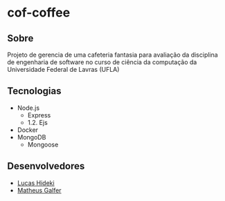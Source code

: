 # cof-coffee

## Sobre
Projeto de gerencia de uma cafeteria fantasia para avaliação da disciplina de engenharia de software no curso de ciência da computação da Universidade Federal de Lavras (UFLA)

## Tecnologias

* Node.js
  * Express
  * 1.2. Ejs
* Docker
* MongoDB
  * Mongoose
  
## Desenvolvedores
* [Lucas Hideki](https://github.com/lu-nasc)
* [Matheus Galfer](https://github.com/magalfer)
